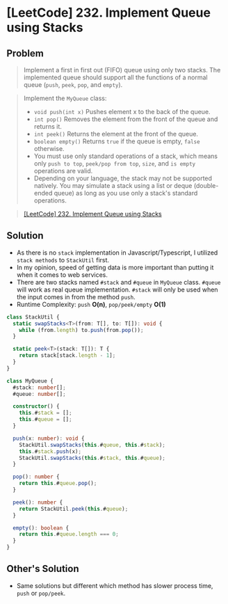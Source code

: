 # [LeetCode] 232. Implement Queue using Stacks

## Problem

> Implement a first in first out (FIFO) queue using only two stacks. The implemented queue should support all the functions of a normal queue (`push`, `peek`, `pop`, and `empty`).

> Implement the `MyQueue` class:
>
> - `void push(int x)` Pushes element x to the back of the queue.
> - `int pop()` Removes the element from the front of the queue and returns it.
> - `int peek()` Returns the element at the front of the queue.
> - `boolean empty()` Returns `true` if the queue is empty, `false` otherwise.
> - You must use only standard operations of a stack, which means only `push to top`, `peek/pop from top`, `size`, and `is empty` operations are valid.
> - Depending on your language, the stack may not be supported natively. You may simulate a stack using a list or deque (double-ended queue) as long as you use only a stack's standard operations.

> [[LeetCode] 232. Implement Queue using Stacks](https://leetcode.com/problems/implement-queue-using-stacks/?envType=study-plan&id=data-structure-i)

## Solution

- As there is no `stack` implementation in Javascript/Typescript, I utilized `stack methods` to `StackUtil` first.
- In my opinion, speed of getting data is more important than putting it when it comes to web services.
- There are two stacks named `#stack` and `#queue` in `MyQueue` class. `#queue` will work as real queue implementation. `#stack` will only be used when the input comes in from the method `push`.
- Runtime Complexity: `push` **O(n)**, `pop/peek/empty` **O(1)**

```typescript
class StackUtil {
  static swapStacks<T>(from: T[], to: T[]): void {
    while (from.length) to.push(from.pop());
  }

  static peek<T>(stack: T[]): T {
    return stack[stack.length - 1];
  }
}

class MyQueue {
  #stack: number[];
  #queue: number[];

  constructor() {
    this.#stack = [];
    this.#queue = [];
  }

  push(x: number): void {
    StackUtil.swapStacks(this.#queue, this.#stack);
    this.#stack.push(x);
    StackUtil.swapStacks(this.#stack, this.#queue);
  }

  pop(): number {
    return this.#queue.pop();
  }

  peek(): number {
    return StackUtil.peek(this.#queue);
  }

  empty(): boolean {
    return this.#queue.length === 0;
  }
}
```

## Other's Solution

- Same solutions but different which method has slower process time, `push` or `pop/peek`.
